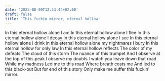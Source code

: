 ```yaml
---
date: '2025-08-09T12:53:44+02:00'
draft: false
title: 'This fuckin mirror, eternal hollow'
---
```


In this eternal hollow alone I am
In this eternal hollow alone I flee
In this eternal hollow alone I decay
In this eternal hollow alone I see
In this eternal hollow alone I drink
In this eternal hollow alone my nightmares I bury
In this eternal hollow for only law
In this eternal hollow reflects
The color of my defeats
The cloud of this storm
The nuance of this trumpet
And I observe at the top of this peak
I observe my doubts
I watch you leave down that road
While my madness
Led me to this road
Where breath costs me
And led to this black-out 
But for end of this story
Only make me suffer this fuckin' mirror.
